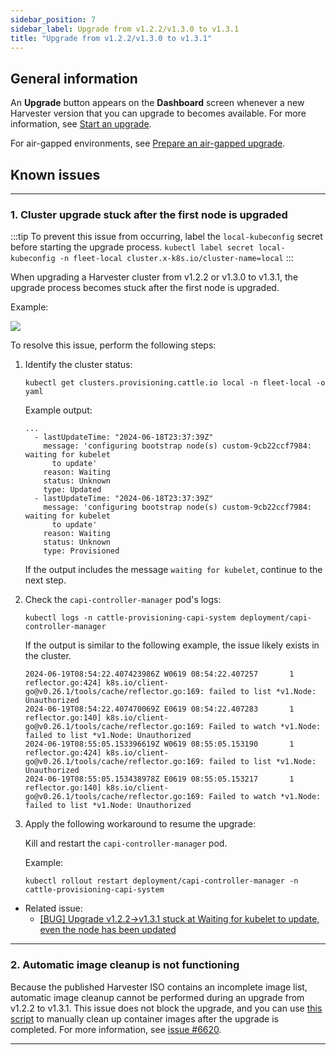 ```yaml
---
sidebar_position: 7
sidebar_label: Upgrade from v1.2.2/v1.3.0 to v1.3.1
title: "Upgrade from v1.2.2/v1.3.0 to v1.3.1"
---
```


<head>
  <link rel="canonical" href="https://docs.harvesterhci.io/v1.6/upgrade/v1-2-2-to-v1-3-1"/>
</head>

## General information

An **Upgrade** button appears on the **Dashboard** screen whenever a new Harvester version that you can upgrade to becomes available. For more information, see [Start an upgrade](./automatic.md#start-an-upgrade).

For air-gapped environments, see [Prepare an air-gapped upgrade](./automatic.md#prepare-an-air-gapped-upgrade).


## Known issues

---

### 1. Cluster upgrade stuck after the first node is upgraded

:::tip
To prevent this issue from occurring, label the `local-kubeconfig` secret before starting the upgrade process.
`kubectl label secret local-kubeconfig -n fleet-local cluster.x-k8s.io/cluster-name=local`
:::

When upgrading a Harvester cluster from v1.2.2 or v1.3.0 to v1.3.1, the upgrade process becomes stuck after the first node is upgraded.

Example:

![](/img/v1.3/upgrade/known_issues/6041-stuck-on-first-node.png)

To resolve this issue, perform the following steps:

1. Identify the cluster status:

    ```
    kubectl get clusters.provisioning.cattle.io local -n fleet-local -o yaml
    ```

    Example output:
    ```
    ...
      - lastUpdateTime: "2024-06-18T23:37:39Z"
        message: 'configuring bootstrap node(s) custom-9cb22ccf7984: waiting for kubelet
          to update'
        reason: Waiting
        status: Unknown
        type: Updated
      - lastUpdateTime: "2024-06-18T23:37:39Z"
        message: 'configuring bootstrap node(s) custom-9cb22ccf7984: waiting for kubelet
          to update'
        reason: Waiting
        status: Unknown
        type: Provisioned
    ```

    If the output includes the message `waiting for kubelet`, continue to the next step.

1. Check the `capi-controller-manager` pod's logs:

    ```
    kubectl logs -n cattle-provisioning-capi-system deployment/capi-controller-manager
    ```

    If the output is similar to the following example, the issue likely exists in the cluster.
    ```
    2024-06-19T08:54:22.407423986Z W0619 08:54:22.407257       1 reflector.go:424] k8s.io/client-go@v0.26.1/tools/cache/reflector.go:169: failed to list *v1.Node: Unauthorized
    2024-06-19T08:54:22.407470069Z E0619 08:54:22.407283       1 reflector.go:140] k8s.io/client-go@v0.26.1/tools/cache/reflector.go:169: Failed to watch *v1.Node: failed to list *v1.Node: Unauthorized
    2024-06-19T08:55:05.153396619Z W0619 08:55:05.153190       1 reflector.go:424] k8s.io/client-go@v0.26.1/tools/cache/reflector.go:169: failed to list *v1.Node: Unauthorized
    2024-06-19T08:55:05.153438978Z E0619 08:55:05.153217       1 reflector.go:140] k8s.io/client-go@v0.26.1/tools/cache/reflector.go:169: Failed to watch *v1.Node: failed to list *v1.Node: Unauthorized
    ```

1. Apply the following workaround to resume the upgrade:

    Kill and restart the `capi-controller-manager` pod.

    Example:
    ```
    kubectl rollout restart deployment/capi-controller-manager -n cattle-provisioning-capi-system
    ```


- Related issue:
  - [[BUG] Upgrade v1.2.2->v1.3.1 stuck at Waiting for kubelet to update, even the node has been updated](https://github.com/harvester/harvester/issues/6041)

---

### 2. Automatic image cleanup is not functioning

Because the published Harvester ISO contains an incomplete image list, automatic image cleanup cannot be performed during an upgrade from v1.2.2 to v1.3.1. This issue does not block the upgrade, and you can use [this script](https://github.com/harvester/upgrade-helpers/blob/main/bin/harv-purge-images.sh) to manually clean up container images after the upgrade is completed. For more information, see [issue #6620](https://github.com/harvester/harvester/issues/6620).

---
